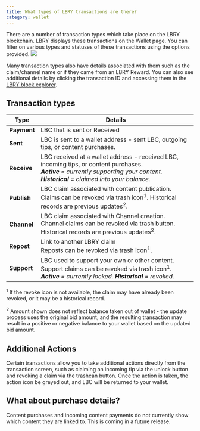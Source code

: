 ```yaml
---
title: What types of LBRY transactions are there?
category: wallet
---
```


There are a number of transaction types which take place on the LBRY blockchain. LBRY displays these transactions on the Wallet page. You can filter on various types and statuses of these transactions using the options provided. 
![](https://spee.ch/5/filters.jpeg)

Many transaction types also have details associated with them such as the claim/channel name or if they came from an LBRY Reward. You can also see additional details by clicking the transaction ID and accessing them in the [LBRY block explorer](https://explorer.lbry.com).

## Transaction types

| Type        | Details |
------------- | ---------------
| **Payment** | LBC that is sent or Received
| **Sent** | LBC is sent to a wallet address - sent LBC, outgoing tips, or content purchases.
| **Receive** | LBC received at a wallet address - received LBC, incoming tips, or content purchases.<br/>***Active** = currently supporting your content. **Historical** = claimed into your balance.*  
| **Publish** | LBC claim associated with content publication.<br/>Claims can be revoked via trash icon<sup>1</sup>. Historical records are previous updates<sup>2</sup>.
| **Channel** | LBC claim associated with Channel creation.<br>Channel claims can be revoked via trash button. Historical records are previous updates<sup>2</sup>.
| **Repost** | Link to another LBRY claim <br/>Reposts can be revoked via trash icon<sup>1</sup>.
| **Support** | LBC used to support your own or other content. Support claims can be revoked via trash icon<sup>1</sup>. <br/>***Active** = currently locked. **Historical** = revoked.*  

<sup>1</sup> If the revoke icon is not available, the claim may have already been revoked, or it may be a historical record.

<sup>2</sup> Amount shown does not reflect balance taken out of wallet - the update process uses the original bid amount, and the resulting transaction may result in a positive or negative balance to your wallet based on the updated bid amount.

## Additional Actions

Certain transactions allow you to take additional actions directly from the transaction screen, such as claiming an incoming tip via the unlock button and revoking a claim via the trashcan button. Once the action is taken, the action icon be greyed out, and LBC will be returned to your wallet. 

## What about purchase details?

Content purchases and incoming content payments do not currently show which content they are linked to. This is coming in a future release.
